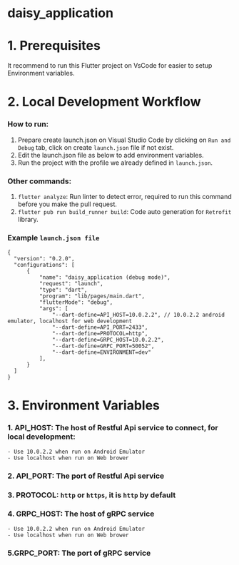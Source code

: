 # daisy_application

# 1. Prerequisites
  It recommend to run this Flutter project on VsCode for easier to setup Environment variables.
# 2. Local Development Workflow
  ### How to run:
  1. Prepare create launch.json on Visual Studio Code by clicking on `Run and Debug` tab, click on create `launch.json` file if not exist.
  2. Edit the launch.json file as below to add environment variables.
  3. Run the project with the profile we already defined in `launch.json`.
  ### Other commands:
  1. `flutter analyze`: Run linter to detect error, required to run this command before you make the pull request.
  2. `flutter pub run build_runner build`: Code auto generation for `Retrofit` library.
  
  ### Example `launch.json file`
    {
      "version": "0.2.0",
      "configurations": [
          {
              "name": "daisy_application (debug mode)",
              "request": "launch",
              "type": "dart",
              "program": "lib/pages/main.dart",
              "flutterMode": "debug",
              "args": [
                  "--dart-define=API_HOST=10.0.2.2", // 10.0.2.2 android emulator, localhost for web development
                  "--dart-define=API_PORT=2433",
                  "--dart-define=PROTOCOL=http",
                  "--dart-define=GRPC_HOST=10.0.2.2",
                  "--dart-define=GRPC_PORT=50052",
                  "--dart-define=ENVIRONMENT=dev"
              ],
          }
      ]
    }
    
# 3. Environment Variables
  ### 1. API_HOST: The host of Restful Api service to connect, for local development: 
    - Use 10.0.2.2 when run on Android Emulator
    - Use localhost when run on Web brower
  ### 2. API_PORT: The port of Restful Api service
  ### 3. PROTOCOL: `http` or `https`, it is `http` by default
  ### 4. GRPC_HOST: The host of gRPC service 
    - Use 10.0.2.2 when run on Android Emulator
    - Use localhost when run on Web brower
  ### 5.GRPC_PORT: The port of gRPC service
  
